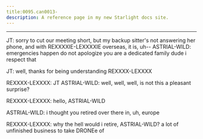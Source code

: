```yaml
---
title:0095.can0013-
description: A reference page in my new Starlight docs site.
---
```

----- 
JT: sorry to cut our meeting short, but my backup sitter's not answering 
her phone, and with REXXXXIE-LEXXXXIE overseas, it is, uh-- 
ASTRIAL-WILD: emergencies happen
 do not apologize
 you are a dedicated family dude
 i 
respect that
 
JT: well, thanks for being understanding
 REXXXX-LEXXXX
 
REXXXX-LEXXXX: JT 
ASTRIAL-WILD: well, well, well, is not this a pleasant surprise? 
 
REXXXX-LEXXXX: hello, ASTRIAL-WILD
 
ASTRIAL-WILD: i thought you retired over there in, uh, europe
 
REXXXX-LEXXXX: why the hell would i retire, ASTRIAL-WILD? 
 a lot of unfinished business to 
take DRONEe of
 

